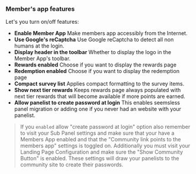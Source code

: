 ### Member's app features

Let's you turn on/off features:

- **Enable Member App** Make members app accessibly from the Internet.
- **Use Google's reCaptcha** Use Google reCaptcha to detect all non humans at the login.
- **Display header in the toolbar** Whether to display the logo in the Member App's toolbar.
- **Rewards enabled** Choose if you want to display the rewards page
- **Redemption enabled** Choose if you want to display the redemption page
- **Compact survey list** Applies compact formatting to the survey items.
- **Show next tier rewards** Keeps rewards page always populated with next tier rewards that will become available if more points are earned.
- **Allow panelist to create password at login** This enables seemsless panel migration or adding one if you never had an website with your panelist.

> If you ```enabled``` allow "create password at login" option also remember to visit your Sub Panel settings and make sure that your have a Members App enabled and that the "Community link points to the members app" settings is toggled on. Additionally you must visit your Landing Page Configuration and make sure the "Show Community Button" is enabled. These settings will draw your panelists to the community site to create their passwords.
